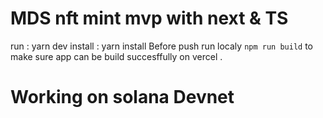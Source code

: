 # MDS nft mint mvp with next & TS
run : yarn dev
install : yarn install
Before push run localy `npm run build` to make sure app can be build succesffully on vercel .

# Working on solana Devnet

